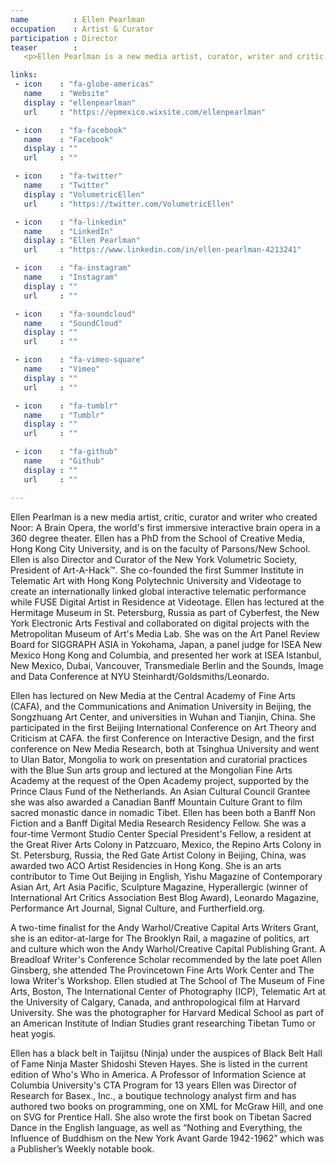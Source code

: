 ```yaml
---
name          : Ellen Pearlman
occupation    : Artist & Curator
participation : Director
teaser        :
   <p>Ellen Pearlman is a new media artist, curator, writer and critic. She received her PhD from the School of Creative Media, Hong Kong City University, where she premiered her brain opera "Noor", an interactive immersive performance in a 360&deg; theater. Ellen is on the faculty of Parsons/New School University, Director of the Volumetric Society of New York, and President of Art-A-Hack&trade;.</p>

links:
 - icon    : "fa-globe-americas"
   name    : "Website"
   display : "ellenpearlman"
   url     : "https://epmexico.wixsite.com/ellenpearlman"

 - icon    : "fa-facebook"
   name    : "Facebook"
   display : ""
   url     : ""

 - icon    : "fa-twitter"
   name    : "Twitter"
   display : "VolumetricEllen"
   url     : "https://twitter.com/VolumetricEllen"

 - icon    : "fa-linkedin"
   name    : "LinkedIn"
   display : "Ellen Pearlman"
   url     : "https://www.linkedin.com/in/ellen-pearlman-4213241"

 - icon    : "fa-instagram"
   name    : "Instagram"
   display : ""
   url     : ""

 - icon    : "fa-soundcloud"
   name    : "SoundCloud"
   display : ""
   url     : ""

 - icon    : "fa-vimeo-square"
   name    : "Vimeo"
   display : ""
   url     : ""

 - icon    : "fa-tumblr"
   name    : "Tumblr"
   display : ""
   url     : ""

 - icon    : "fa-github"
   name    : "Github"
   display : ""
   url     : ""

---
```

Ellen Pearlman is a new media artist, critic, curator and writer who created Noor: A Brain Opera, the world's first immersive interactive brain opera in a 360 degree theater. Ellen has a PhD from the School of Creative Media, Hong Kong City University, and is on the faculty of Parsons/New School.  Ellen is also Director and Curator of the New York Volumetric Society, President of Art-A-Hack&trade;. She co-founded the first Summer Institute in Telematic Art with Hong Kong Polytechnic University and Videotage to create an internationally linked global interactive telematic performance while FUSE Digital Artist in Residence at Videotage. Ellen has lectured at the Hermitage Museum in St. Petersburg, Russia as part of Cyberfest, the New York Electronic Arts Festival and collaborated on digital projects with the Metropolitan Museum of Art's Media Lab. She was on the Art Panel Review Board for SIGGRAPH ASIA in Yokohama, Japan, a panel judge for ISEA New Mexico Hong Kong and Columbia, and presented her work at ISEA Istanbul, New Mexico, Dubai, Vancouver, Transmediale Berlin and the Sounds, Image and Data Conference at NYU Steinhardt/Goldsmiths/Leonardo.

Ellen has lectured on New Media at the Central Academy of Fine Arts (CAFA), and the Communications and Animation University in Beijing, the Songzhuang Art Center, and universities in Wuhan and Tianjin, China. She participated in the first Beijing International Conference on Art Theory and Criticism at CAFA. the first Conference on Interactive Design, and the first conference on New Media Research, both at Tsinghua University and went to Ulan Bator, Mongolia to work on presentation and curatorial practices with the Blue Sun arts group and lectured at the Mongolian Fine Arts Academy  at the request of the Open Academy project, supported by the Prince Claus Fund of the Netherlands.  An Asian Cultural Council Grantee she was also awarded a Canadian Banff Mountain Culture Grant to film sacred monastic dance in nomadic Tibet. Ellen has been both a Banff Non Fiction and a Banff Digital Media Research Residency Fellow.  She was a four-time Vermont Studio Center Special President's Fellow, a resident at the Great River Arts Colony in Patzcuaro, Mexico, the Repino Arts Colony in St. Petersburg, Russia, the Red Gate Artist Colony in Beijing, China, was awarded two ACO Artist Residencies in Hong Kong. She is an arts contributor to Time Out Beijing in English, Yishu Magazine of Contemporary Asian Art, Art Asia Pacific, Sculpture Magazine, Hyperallergic (winner of International Art Critics Association Best Blog Award), Leonardo Magazine, Performance Art Journal, Signal Culture, and Furtherfield.org. 

A two-time finalist for the Andy Warhol/Creative Capital Arts Writers Grant, she is an editor-at-large for The Brooklyn Rail, a magazine of politics, art and culture which won the Andy Warhol/Creative Capital Publishing Grant. A Breadloaf Writer's Conference Scholar recommended by the late poet Allen Ginsberg, she attended The Provincetown Fine Arts Work Center and The Iowa Writer's Workshop. Ellen studied at The School of The Museum of Fine Arts, Boston, The International Center of Photography (ICP), Telematic Art at the University of Calgary, Canada, and anthropological film at Harvard University. She was the photographer for Harvard Medical School as part of an American Institute of Indian Studies grant researching Tibetan Tumo or heat yogis.

Ellen has a black belt in Taijitsu (Ninja) under the auspices of Black Belt Hall of Fame Ninja Master Shidoshi Steven Hayes. She is listed in the current edition of Who's Who in America. A Professor of Information Science at Columbia University's CTA Program for 13 years Ellen was Director of Research for Basex., Inc., a boutique technology analyst firm and has authored two books on programming, one on XML for McGraw Hill, and one on SVG for Prentice Hall. She also wrote the first book on Tibetan Sacred Dance in the English language, as well as “Nothing and Everything, the Influence of Buddhism on the New York Avant Garde 1942-1962” which was a Publisher’s Weekly notable book.
